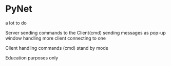 # PyNet
a lot to do

Server
sending commands to the Client(cmd)
sending messages as pop-up window
handling more client connecting to one

Client
handling commands (cmd)
stand by mode



Education purposes only
